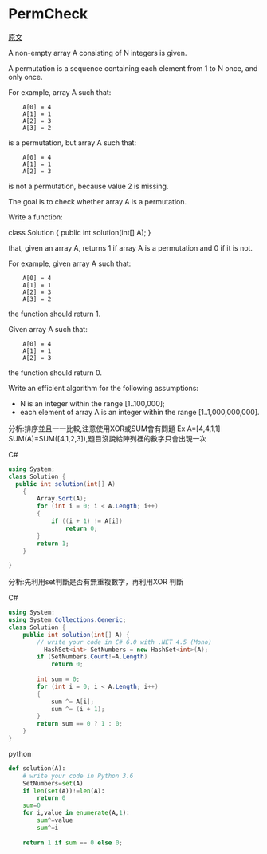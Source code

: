 # PermCheck


<a href="https://app.codility.com/programmers/lessons/4-counting_elements/perm_check/">原文</a>

A non-empty array A consisting of N integers is given.</br>

A permutation is a sequence containing each element from 1 to N once, and only once.</br>

For example, array A such that:</br>
```
    A[0] = 4
    A[1] = 1
    A[2] = 3
    A[3] = 2
```
is a permutation, but array A such that:</br>
```
    A[0] = 4
    A[1] = 1
    A[2] = 3
```    
    
is not a permutation, because value 2 is missing.</br>

The goal is to check whether array A is a permutation.</br>

Write a function:</br>

class Solution { public int solution(int[] A); }</br>

that, given an array A, returns 1 if array A is a permutation and 0 if it is not.</br>

For example, given array A such that:</br>
```
    A[0] = 4
    A[1] = 1
    A[2] = 3
    A[3] = 2
```
the function should return 1.</br>

Given array A such that:</br>
```
    A[0] = 4
    A[1] = 1
    A[2] = 3
```
the function should return 0.</br>

Write an efficient algorithm for the following assumptions:</br>
<ul>
    <li>N is an integer within the range [1..100,000];</li>
    <li>each element of array A is an integer within the range [1..1,000,000,000].</li>
</ul>



分析:排序並且一一比較,注意使用XOR或SUM會有問題 Ex A=[4,4,1,1] SUM(A)=SUM([4,1,2,3]),題目沒說給陣列裡的數字只會出現一次

C#
```csharp
using System;
class Solution {
  public int solution(int[] A)
	{
        Array.Sort(A);
        for (int i = 0; i < A.Length; i++)
        {
            if ((i + 1) != A[i])
                return 0;
        }
        return 1;
    }
	
}
```

分析:先利用set判斷是否有無重複數字，再利用XOR 判斷 

C#
```csharp
using System;
using System.Collections.Generic;
class Solution {
    public int solution(int[] A) {
        // write your code in C# 6.0 with .NET 4.5 (Mono)
          HashSet<int> SetNumbers = new HashSet<int>(A);
        if (SetNumbers.Count!=A.Length)
            return 0;
        
        int sum = 0;
        for (int i = 0; i < A.Length; i++)
        {
            sum ^= A[i];
            sum ^= (i + 1);
        }
        return sum == 0 ? 1 : 0;
    }
}
```
python
```python
def solution(A):
    # write your code in Python 3.6
    SetNumbers=set(A)
    if len(set(A))!=len(A):
        return 0
    sum=0
    for i,value in enumerate(A,1):
        sum^=value
        sum^=i
    
    return 1 if sum == 0 else 0;   
```





















